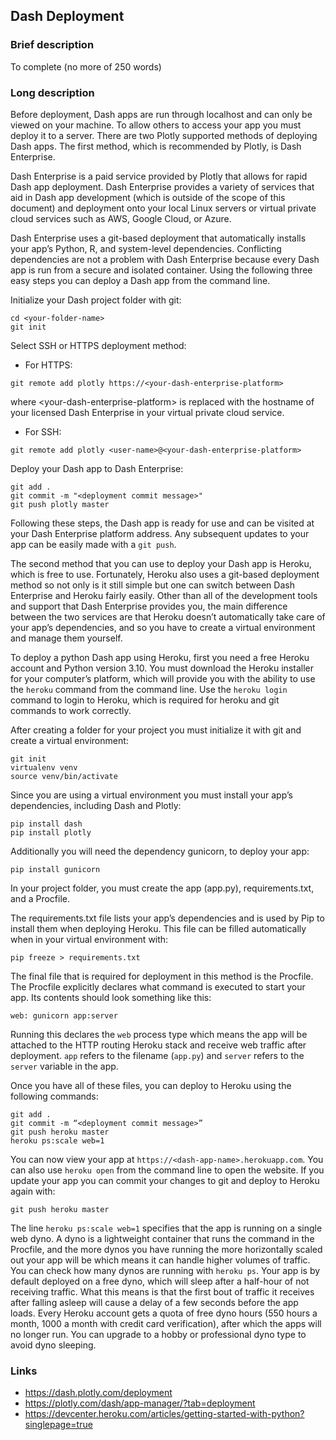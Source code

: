 
## Dash Deployment
### Brief description

To complete (no more of 250 words)

### Long description

Before deployment, Dash apps are run through localhost and can only be viewed on your machine. To allow others to access your app you must deploy it to a server. There are two Plotly supported methods of deploying Dash apps. The first method, which is recommended by Plotly, is Dash Enterprise.

Dash Enterprise is a paid service provided by Plotly that allows for rapid Dash app deployment.  Dash Enterprise provides a variety of services that aid in Dash app development (which is outside of the scope of this document) and deployment onto your local Linux servers or virtual private cloud services such as AWS, Google Cloud, or Azure.

Dash Enterprise uses a git-based deployment that automatically installs your app’s Python, R, and system-level dependencies. Conflicting dependencies are not a problem with Dash Enterprise because every Dash app is run from a secure and isolated container. Using the following three easy steps you can deploy a Dash app from the command line.

Initialize your Dash project folder with git:
```
cd <your-folder-name>
git init
```

Select SSH or HTTPS deployment method:
* For HTTPS:

```git remote add plotly https://<your-dash-enterprise-platform>```

where \<your-dash-enterprise-platform\> is replaced with the hostname of your licensed Dash Enterprise in your virtual private cloud service.

* For SSH:

```git remote add plotly <user-name>@<your-dash-enterprise-platform>```

Deploy your Dash app to Dash Enterprise:

```
git add .
git commit -m "<deployment commit message>"
git push plotly master
```

Following these steps, the Dash app is ready for use and can be visited at your Dash Enterprise platform address. Any subsequent updates to your app can be easily made with a `git push`.

The second method that you can use to deploy your Dash app is Heroku, which is free to use. Fortunately, Heroku also uses a git-based deployment method so not only is it still simple but one can switch between Dash Enterprise and Heroku fairly easily. Other than all of the development tools and support that Dash Enterprise provides you, the main difference between the two services are that Heroku doesn’t automatically take care of your app’s dependencies, and so you have to create a virtual environment and manage them yourself.

To deploy a python Dash app using Heroku, first you need a free Heroku account and Python version 3.10. You must download the Heroku installer for your computer’s platform, which will provide you with the ability to use the `heroku` command from the command line. Use the `heroku login` command to login to Heroku, which is required for heroku and git commands to work correctly.

After creating a folder for your project you must initialize it with git and create a virtual environment:

```
git init
virtualenv venv
source venv/bin/activate
```

Since you are using a virtual environment you must install your app’s dependencies, including Dash and Plotly:

```
pip install dash
pip install plotly
```

Additionally you will need the dependency gunicorn, to deploy your app:

```pip install gunicorn```

In your project folder, you must create the app (app.py), requirements.txt, and a Procfile.

The requirements.txt file lists your app’s dependencies and is used by Pip to install them when deploying Heroku. This file can be filled automatically when in your virtual environment with:

```pip freeze > requirements.txt```

The final file that is required for deployment in this method is the Procfile. The Procfile explicitly declares what command is executed to start your app. Its contents should look something like this:

```web: gunicorn app:server```

Running this declares the `web` process type which means the app will be attached to the HTTP routing Heroku stack and receive web traffic after deployment. `app` refers to the filename (`app.py`) and `server` refers to the `server` variable in the app.

Once you have all of these files, you can deploy to Heroku using the following commands:

```heroku create <dash-app-name>
git add .
git commit -m “<deployment commit message>”
git push heroku master
heroku ps:scale web=1
```

You can now view your app at `https://<dash-app-name>.herokuapp.com`.  You can also use `heroku open` from the command line to open the website. If you update your app you can commit your changes to git and deploy to Heroku again with:

```git push heroku master```

The line `heroku ps:scale web=1` specifies that the app is running on a single web dyno. A dyno is a lightweight container that runs the command in the Procfile, and the more dynos you have running the more horizontally scaled out your app will be which means it can handle higher volumes of traffic. You can check how many dynos are running with `heroku ps`.  Your app is by default deployed on a free dyno, which will sleep after a half-hour of not receiving traffic. What this means is that the first bout of traffic it receives after falling asleep will cause a delay of a few seconds before the app loads. Every Heroku account gets a quota of free dyno hours (550 hours a month, 1000 a month with credit card verification), after which the apps will no longer run. You can upgrade to a hobby or professional dyno type to avoid dyno sleeping.

### Links
* https://dash.plotly.com/deployment
* https://plotly.com/dash/app-manager/?tab=deployment
* https://devcenter.heroku.com/articles/getting-started-with-python?singlepage=true
